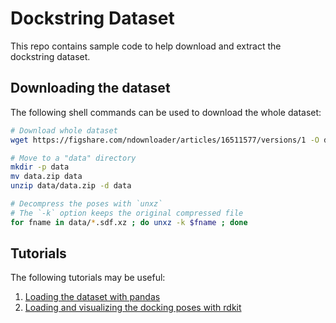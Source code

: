 # Dockstring Dataset

This repo contains sample code to help download and extract the dockstring dataset.

## Downloading the dataset

The following shell commands can be used to download the whole dataset:

```bash
# Download whole dataset
wget https://figshare.com/ndownloader/articles/16511577/versions/1 -O data.zip

# Move to a "data" directory
mkdir -p data
mv data.zip data
unzip data/data.zip -d data

# Decompress the poses with `unxz`
# The `-k` option keeps the original compressed file
for fname in data/*.sdf.xz ; do unxz -k $fname ; done
```

## Tutorials

The following tutorials may be useful:

1. [Loading the dataset with pandas](0_load_dataset.ipynb)
2. [Loading and visualizing the docking poses with rdkit](1_visualize_dataset_pose.ipynb)
